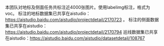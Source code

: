 本团队对地标及侧面任务共标注近4000张图片。使用labelimg标注，格式为voc。
标注的地标数据集已共享在aistudio：https://aistudio.baidu.com/aistudio/projectdetail/2170723 。
标注的侧面数据集已共享在aistudio：https://aistudio.baidu.com/aistudio/projectdetail/2170794 
巡线数据集已共享在aistudio：https://aistudio.baidu.com/aistudio/datasetdetail/108767
